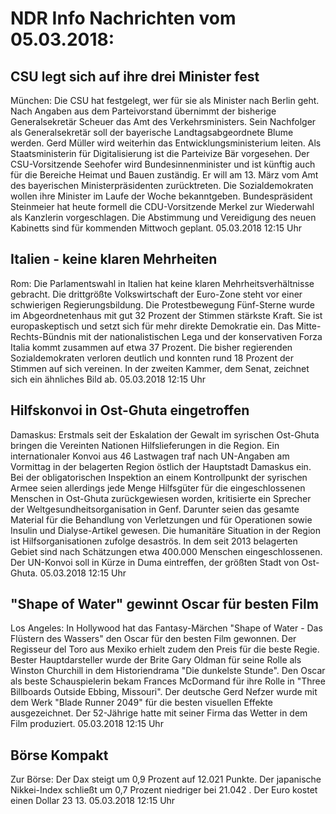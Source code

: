 # NDR Info Nachrichten vom 05.03.2018:


## CSU legt sich auf ihre drei Minister fest
München: Die CSU hat festgelegt, wer für sie als Minister nach Berlin geht. Nach Angaben aus dem Parteivorstand übernimmt der bisherige Generalsekretär Scheuer das Amt des Verkehrsministers. Sein Nachfolger als Generalsekretär soll der bayerische Landtagsabgeordnete Blume werden. Gerd Müller wird weiterhin das Entwicklungsministerium leiten. Als Staatsministerin für Digitalisierung ist die Parteivize Bär vorgesehen. Der CSU-Vorsitzende Seehofer wird Bundesinnenminister und ist künftig auch für die Bereiche Heimat und Bauen zuständig. Er will am 13. März vom Amt des bayerischen Ministerpräsidenten zurücktreten. Die Sozialdemokraten wollen ihre Minister im Laufe der Woche bekanntgeben. Bundespräsident Steinmeier hat heute formell die CDU-Vorsitzende Merkel zur Wiederwahl als Kanzlerin vorgeschlagen. Die Abstimmung und Vereidigung des neuen Kabinetts sind für kommenden Mittwoch geplant. 05.03.2018 12:15 Uhr 

## Italien - keine klaren Mehrheiten
Rom:	Die Parlamentswahl in Italien hat keine klaren Mehrheitsverhältnisse gebracht. Die drittgrößte Volkswirtschaft der Euro-Zone steht vor einer schwierigen Regierungsbildung. Die  Protestbewegung Fünf-Sterne wurde im Abgeordnetenhaus mit gut 32 Prozent der Stimmen stärkste Kraft. Sie ist europaskeptisch und setzt sich für mehr direkte Demokratie ein. Das Mitte-Rechts-Bündnis mit der nationalistischen Lega und der konservativen Forza Italia kommt zusammen auf etwa 37 Prozent. Die bisher regierenden Sozialdemokraten verloren deutlich und konnten rund 18 Prozent der Stimmen auf sich vereinen. In der zweiten Kammer, dem Senat, zeichnet sich ein ähnliches Bild ab. 05.03.2018 12:15 Uhr 

## Hilfskonvoi in Ost-Ghuta eingetroffen
Damaskus: Erstmals seit der Eskalation der Gewalt im syrischen Ost-Ghuta bringen die Vereinten Nationen Hilfslieferungen in die Region. Ein internationaler Konvoi aus 46 Lastwagen traf nach UN-Angaben am Vormittag in der belagerten Region östlich der Hauptstadt Damaskus ein. Bei der obligatorischen Inspektion an einem Kontrollpunkt der syrischen Armee seien allerdings jede Menge Hilfsgüter für die eingeschlossenen Menschen in Ost-Ghuta zurückgewiesen worden, kritisierte ein Sprecher der Weltgesundheitsorganisation in Genf. Darunter seien das gesamte Material für die Behandlung von Verletzungen und für Operationen sowie Insulin und Dialyse-Artikel gewesen. Die humanitäre Situation in der Region ist Hilfsorganisationen zufolge desaströs. In dem seit 2013 belagerten Gebiet sind nach Schätzungen etwa 400.000 Menschen eingeschlossenen. Der UN-Konvoi soll in Kürze in Duma eintreffen, der größten Stadt von Ost-Ghuta. 05.03.2018 12:15 Uhr 

## "Shape of Water" gewinnt Oscar für besten Film
Los Angeles: In Hollywood hat das Fantasy-Märchen "Shape of Water - Das Flüstern des Wassers" den Oscar für den besten Film gewonnen. Der Regisseur del Toro aus Mexiko erhielt zudem den Preis für die beste Regie. Bester Hauptdarsteller wurde der Brite Gary Oldman für seine Rolle als Winston Churchill in dem Historiendrama "Die dunkelste Stunde". Den Oscar als beste Schauspielerin bekam Frances McDormand für ihre Rolle in "Three Billboards Outside Ebbing, Missouri". Der deutsche Gerd Nefzer wurde mit dem Werk "Blade Runner 2049" für die besten visuellen Effekte ausgezeichnet. Der 52-Jährige hatte mit seiner Firma das Wetter in dem Film produziert. 05.03.2018 12:15 Uhr 

## Börse Kompakt
Zur Börse: Der Dax steigt um  0,9  Prozent auf  12.021   Punkte. Der japanische Nikkei-Index schließt um  0,7  Prozent niedriger bei  21.042 . Der Euro kostet einen Dollar  23 13. 05.03.2018 12:15 Uhr 
